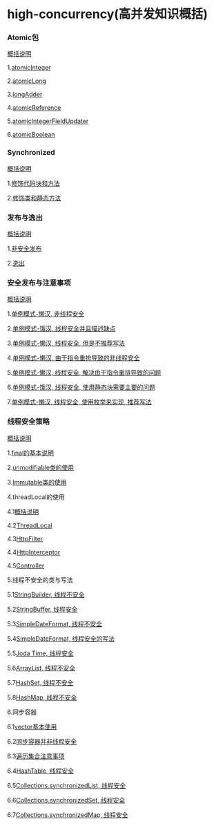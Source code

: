 # high-concurrency(高并发知识概括)
### Atomic包
[概括说明](https://github.com/l81893521/high-concurrency/blob/master/src/main/java/com/will/highconcurrency/example/atomic/package-info.java)

1.[atomicInteger](https://github.com/l81893521/high-concurrency/blob/master/src/main/java/com/will/highconcurrency/example/atomic/AtomicExample1.java)

2.[atomicLong](https://github.com/l81893521/high-concurrency/blob/master/src/main/java/com/will/highconcurrency/example/atomic/AtomicExample2.java)

3.[longAdder](https://github.com/l81893521/high-concurrency/blob/master/src/main/java/com/will/highconcurrency/example/atomic/AtomicExample3.java)

4.[atomicReference](https://github.com/l81893521/high-concurrency/blob/master/src/main/java/com/will/highconcurrency/example/atomic/AtomicExample4.java)

5.[atomicIntegerFieldUpdater](https://github.com/l81893521/high-concurrency/blob/master/src/main/java/com/will/highconcurrency/example/atomic/AtomicExample5.java)

6.[atomicBoolean](https://github.com/l81893521/high-concurrency/blob/master/src/main/java/com/will/highconcurrency/example/atomic/AtomicExample6.java)

### Synchronized
[概括说明](https://github.com/l81893521/high-concurrency/blob/master/src/main/java/com/will/highconcurrency/example/sync/package-info.java)

1.[修饰代码块和方法](https://github.com/l81893521/high-concurrency/blob/master/src/main/java/com/will/highconcurrency/example/sync/SynchronizedExample1.java)

2.[修饰类和静态方法](https://github.com/l81893521/high-concurrency/blob/master/src/main/java/com/will/highconcurrency/example/sync/SynchronizedExample2.java)

### 发布与逸出
[概括说明](https://github.com/l81893521/high-concurrency/blob/master/src/main/java/com/will/highconcurrency/example/publish/package-info.java)

1.[非安全发布](https://github.com/l81893521/high-concurrency/blob/master/src/main/java/com/will/highconcurrency/example/publish/UnsafePublish.java)

2.[逸出](https://github.com/l81893521/high-concurrency/blob/master/src/main/java/com/will/highconcurrency/example/publish/Escape.java)

### 安全发布与注意事项
[概括说明](https://github.com/l81893521/high-concurrency/blob/master/src/main/java/com/will/highconcurrency/example/singleton/package-info.java)

1.[单例模式-懒汉, 非线程安全](https://github.com/l81893521/high-concurrency/blob/master/src/main/java/com/will/highconcurrency/example/singleton/SingletonExample1.java)

2.[单例模式-饿汉, 线程安全并且描述缺点](https://github.com/l81893521/high-concurrency/blob/master/src/main/java/com/will/highconcurrency/example/singleton/SingletonExample2.java)

3.[单例模式-懒汉, 线程安全, 但是不推荐写法](https://github.com/l81893521/high-concurrency/blob/master/src/main/java/com/will/highconcurrency/example/singleton/SingletonExample3.java)

4.[单例模式-懒汉, 由于指令重排导致的非线程安全](https://github.com/l81893521/high-concurrency/blob/master/src/main/java/com/will/highconcurrency/example/singleton/SingletonExample4.java)

5.[单例模式-懒汉, 线程安全, 解决由于指令重排导致的问题](https://github.com/l81893521/high-concurrency/blob/master/src/main/java/com/will/highconcurrency/example/singleton/SingletonExample5.java)

6.[单例模式-饿汉, 线程安全, 使用静态块需要主要的问题](https://github.com/l81893521/high-concurrency/blob/master/src/main/java/com/will/highconcurrency/example/singleton/SingletonExample6.java)

7.[单例模式-懒汉, 线程安全, 使用枚举来实现, 推荐写法](https://github.com/l81893521/high-concurrency/blob/master/src/main/java/com/will/highconcurrency/example/singleton/SingletonExample7.java)

### 线程安全策略
[概括说明](https://github.com/l81893521/high-concurrency/blob/master/src/main/java/com/will/highconcurrency/example/immutable/package-info.java)

1.[final的基本说明](https://github.com/l81893521/high-concurrency/blob/master/src/main/java/com/will/highconcurrency/example/immutable/ImmutableExample1.java)

2.[unmodifiable类的使用](https://github.com/l81893521/high-concurrency/blob/master/src/main/java/com/will/highconcurrency/example/immutable/ImmutableExample2.java)

3.[Immutable类的使用](https://github.com/l81893521/high-concurrency/blob/master/src/main/java/com/will/highconcurrency/example/immutable/ImmutableExample3.java)

4.threadLocal的使用

4.1[概括说明](https://github.com/l81893521/high-concurrency/blob/master/src/main/java/com/will/highconcurrency/example/threadLocal/package-info.java)

4.2[ThreadLocal](https://github.com/l81893521/high-concurrency/blob/master/src/main/java/com/will/highconcurrency/example/threadLocal/RequestHolder.java)

4.3[HttpFilter](https://github.com/l81893521/high-concurrency/blob/master/src/main/java/com/will/highconcurrency/HttpFilter.java)

4.4[HttpInterceptor](https://github.com/l81893521/high-concurrency/blob/master/src/main/java/com/will/highconcurrency/HttpInterceptor.java)

4.5[Controller](https://github.com/l81893521/high-concurrency/blob/master/src/main/java/com/will/highconcurrency/example/threadLocal/ThreadLocalController.java)

5.线程不安全的类与写法

5.1[StringBuilder, 线程不安全](https://github.com/l81893521/high-concurrency/blob/master/src/main/java/com/will/highconcurrency/example/commonUnsafe/StringExample1.java)

5.2[StringBuffer, 线程安全](https://github.com/l81893521/high-concurrency/blob/master/src/main/java/com/will/highconcurrency/example/commonUnsafe/StringExample2.java)

5.3[SimpleDateFormat, 线程不安全](https://github.com/l81893521/high-concurrency/blob/master/src/main/java/com/will/highconcurrency/example/commonUnsafe/DateFormatExample1.java)

5.4[SimpleDateFormat, 线程安全的写法](https://github.com/l81893521/high-concurrency/blob/master/src/main/java/com/will/highconcurrency/example/commonUnsafe/DateFormatExample2.java)

5.5[Joda Time, 线程安全](https://github.com/l81893521/high-concurrency/blob/master/src/main/java/com/will/highconcurrency/example/commonUnsafe/DateFormatExample3.java)

5.6[ArrayList, 线程不安全](https://github.com/l81893521/high-concurrency/blob/master/src/main/java/com/will/highconcurrency/example/commonUnsafe/ArrayListExample1.java)

5.7[HashSet, 线程不安全](https://github.com/l81893521/high-concurrency/blob/master/src/main/java/com/will/highconcurrency/example/commonUnsafe/HashSetExample1.java)

5.8[HashMap, 线程不安全](https://github.com/l81893521/high-concurrency/blob/master/src/main/java/com/will/highconcurrency/example/commonUnsafe/HashMapExample1.java)

6.同步容器

6.1[vector基本使用](https://github.com/l81893521/high-concurrency/blob/master/src/main/java/com/will/highconcurrency/example/syncContainer/VectorExample1.java)

6.2[同步容器并非线程安全](https://github.com/l81893521/high-concurrency/blob/master/src/main/java/com/will/highconcurrency/example/syncContainer/VectorExample2.java)

6.3[遍历集合注意事项](https://github.com/l81893521/high-concurrency/blob/master/src/main/java/com/will/highconcurrency/example/syncContainer/VectorExample3.java)

6.4[HashTable, 线程安全](https://github.com/l81893521/high-concurrency/blob/master/src/main/java/com/will/highconcurrency/example/syncContainer/HashTableExample1.java)

6.5[Collections.synchronizedList, 线程安全](https://github.com/l81893521/high-concurrency/blob/master/src/main/java/com/will/highconcurrency/example/syncContainer/CollectionsExample1.java)

6.6[Collections.synchronizedSet, 线程安全](https://github.com/l81893521/high-concurrency/blob/master/src/main/java/com/will/highconcurrency/example/syncContainer/CollectionsExample2.java)

6.7[Collections.synchronizedMap, 线程安全](https://github.com/l81893521/high-concurrency/blob/master/src/main/java/com/will/highconcurrency/example/syncContainer/CollectionsExample3.java)
